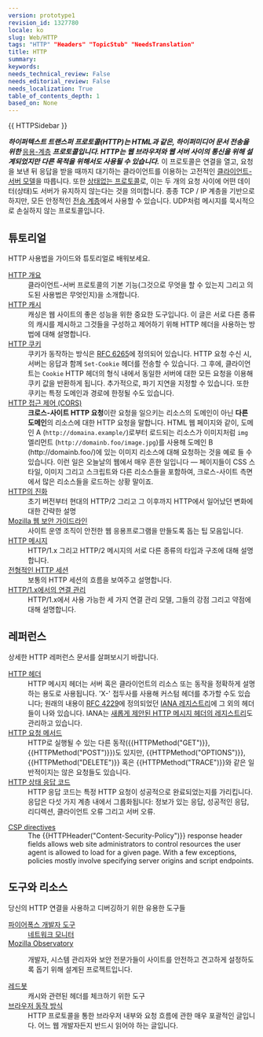 ```yaml
---
version: prototype1
revision_id: 1327780
locale: ko
slug: Web/HTTP
tags: "HTTP" "Headers" "TopicStub" "NeedsTranslation"
title: HTTP
summary: 
keywords: 
needs_technical_review: False
needs_editorial_review: False
needs_localization: True
table_of_contents_depth: 1
based_on: None
---
```

<div>{{ HTTPSidebar }}</div>

<p class="summary"><strong><dfn>하이퍼텍스트 트랜스퍼 프로토콜(HTTP)는 HTML과 같은, 하이퍼미디어 문서 전송을 위한 </dfn></strong><a class="external" href="http://en.wikipedia.org/wiki/Application_Layer">응용-계층</a><strong><dfn> 프로토콜입니다. HTTP는 웹 브라우저와 웹 서버 사이의 통신을 위해 설계되었지만 다른 목적을 위해서도 사용될 수 있습니다.</dfn></strong> 이 프로토콜은 연결을 열고, 요청을 보낸 뒤 응답을 받을 때까지 대기하는 클라이언트를 이용하는 고전적인 <a class="external" href="https://en.wikipedia.org/wiki/Client%E2%80%93server_model">클라이언트-서버 모델</a>을 따릅니다. 또한 <a class="external" href="http://en.wikipedia.org/wiki/Stateless_protocol">상태없는 프로토콜</a>로, 이는 두 개의 요청 사이에 어떤 데이터(상태)도 서버가 유지하지 않는다는 것을 의미합니다. 종종 TCP / IP 계층을 기반으로 하지만, 모든 안정적인 <a class="external" href="http://en.wikipedia.org/wiki/Transport_Layer">전송 계층</a>에서 사용할 수 있습니다. UDP처럼 메시지를 묵시적으로 손실하지 않는 프로토콜입니다.</p>

<div class="column-container">
<div class="column-half">
<h2 id="튜토리얼">튜토리얼</h2>

<p>HTTP 사용법을 가이드와 튜토리얼로 배워보세요.</p>

<dl>
 <dt><a href="/ko/docs/Web/HTTP/Overview">HTTP 개요</a></dt>
 <dd>클라이언트-서버 프로토콜의 기본 기능(그것으로 무엇을 할 수 있는지 그리고 의도된 사용법은 무엇인지)을 소개합니다.</dd>
 <dt><a href="/ko/docs/Mozilla/HTTP_cache">HTTP 캐시</a></dt>
 <dd>캐싱은 웹 사이트의 좋은 성능을 위한 중요한 도구입니다. 이 글은 서로 다른 종류의 캐시를 제시하고 그것들을 구성하고 제어하기 위해 HTTP 헤더을 사용하는 방법에 대해 설명합니다.</dd>
 <dt><a href="/ko/docs/Web/HTTP/Cookies">HTTP 쿠키</a></dt>
 <dd>쿠키가 동작하는 방식은 <a class="external" href="http://tools.ietf.org/html/rfc6265">RFC 6265</a>에 정의되어 있습니다. HTTP 요청 수신 시, 서버는 응답과 함께 <code>Set-Cookie</code> 헤더를 전송할 수 있습니다. 그 후에, 클라이언트는 <code>Cookie</code> HTTP 헤더의 형식 내에서 동일한 서버에 대한 모든 요청을 이용해 쿠키 값을 반환하게 됩니다. 추가적으로, 파기 지연을 지정할 수 있습니다. 또한 쿠키는 특정 도메인과 경로에 한정될 수도 있습니다.</dd>
 <dt><a href="/ko/docs/HTTP/Access_control_CORS">HTTP 접근 제어 (CORS)</a></dt>
 <dd><strong>크로스-사이트 HTTP 요청</strong>이란 요청을 일으키는 리소스의 도메인이 아닌 <strong>다른 도메인</strong>의 리소스에 대한 HTTP 요청을 말합니다. HTML 웹 페이지와 같이, 도메인 A (<code>http://domaina.example/</code>)로부터 로드되는 리소스가 이미지처럼 <code>img</code> 엘리먼트 (<code>http://domainb.foo/image.jpg</code>)를 사용해 도메인 B (http://domainb.foo/)에 있는 이미지 리소스에 대해 요청하는 것을 예로 들 수 있습니다. 이런 일은 오늘날의 웹에서 매우 흔한 일입니다 — 페이지들이 CSS 스타일, 이미지 그리고 스크립트와 다른 리소스들을 포함하여, 크로스-사이트 측면에서 많은 리소스들을 로드하는 상황 말이죠.</dd>
 <dt><a href="/ko/docs/Web/HTTP/Basics_of_HTTP/Evolution_of_HTTP">HTTP의 진화</a></dt>
 <dd>초기 버전부터 현대의 HTTP/2 그리고 그 이후까지 HTTP에서 일어났던 변화에 대한 간략한 설명</dd>
 <dt><a href="https://wiki.mozilla.org/Security/Guidelines/Web_Security">Mozilla 웹 보안 가이드라인</a></dt>
 <dd>사이트 운영 조직이 안전한 웹 응용프로그램을 만들도록 돕는 팁 모음입니다.</dd>
 <dt><a href="/ko/docs/Web/HTTP/Messages">HTTP 메시지</a></dt>
 <dd>HTTP/1.x 그리고 HTTP/2 메시지의 서로 다른 종류의 타입과 구조에 대해 설명합니다.</dd>
 <dt><a href="/ko/docs/Web/HTTP/Session">전형적인 HTTP 세션</a></dt>
 <dd>보통의 HTTP 세션의 흐름을 보여주고 설명합니다.</dd>
 <dt><a href="/ko/docs/Web/HTTP/Connection_management_in_HTTP_1.x">HTTP/1.x에서의 연결 관리</a></dt>
 <dd>HTTP/1.x에서 사용 가능한 세 가지 연결 관리 모델, 그들의 강점 그리고 약점에 대해 설명합니다.</dd>
</dl>
</div>

<div class="column-half">
<h2 id="레퍼런스">레퍼런스</h2>

<p>상세한 HTTP 레퍼런스 문서를 살펴보시기 바랍니다.</p>

<dl>
 <dt><a href="/ko/docs/Web/HTTP/Headers">HTTP 헤더</a></dt>
 <dd>HTTP 메시지 헤더는 서버 혹은 클라이언트의 리소스 또는 동작을 정확하게 설명하는 용도로 사용됩니다. 'X-' 접두사를 사용해 커스텀 헤더를 추가할 수도 있습니다; 원래의 내용이 <a class="external" href="http://tools.ietf.org/html/rfc4229">RFC 4229</a>에 정의되었던 <a class="external" href="http://www.iana.org/assignments/message-headers/perm-headers.html">IANA 레지스트리</a>에 그 외의 헤더들이 나와 있습니다. IANA는 <a class="external" href="http://www.iana.org/assignments/message-headers/prov-headers.html">새롭게 제안된 HTTP 메시지 헤더의 레지스트리</a>도 관리하고 있습니다.</dd>
 <dt><a href="/ko/docs/Web/HTTP/Methods">HTTP 요청 메서드</a></dt>
 <dd>HTTP로 실행될 수 있는 다른 동작({{HTTPMethod("GET")}}, {{HTTPMethod("POST")}})도 있지만, {{HTTPMethod("OPTIONS")}}, {{HTTPMethod("DELETE")}} 혹은 {{HTTPMethod("TRACE")}}와 같은 일반적이지는 않은 요청들도 있습니다.</dd>
 <dt><a href="/ko/docs/Web/HTTP/Response_codes">HTTP 상태 응답 코드</a></dt>
 <dd>HTTP 응답 코드는 특정 HTTP 요청이 성공적으로 완료되었는지를 가리킵니다. 응답은 다섯 가지 계층 내에서 그룹화됩니다: 정보가 있는 응답, 성공적인 응답, 리디렉션, 클라이언트 오류 그리고 서버 오류.</dd>
</dl>

<dl>
 <dt><a href="/ko/docs/Web/HTTP/Headers/Content-Security-Policy">CSP directives</a></dt>
 <dd>The {{HTTPHeader("Content-Security-Policy")}} response header fields allows web site administrators to control resources the user agent is allowed to load for a given page. With a few exceptions, policies mostly involve specifying server origins and script endpoints.</dd>
</dl>

<h2 id="도구와_리소스">도구와 리소스</h2>

<p>당신의 HTTP 연결을 사용하고 디버깅하기 위한 유용한 도구들</p>

<dl>
 <dt><a href="/ko/docs/Tools">파이어폭스 개발자 도구</a></dt>
 <dd><a href="/ko/docs/Tools/Network_Monitor">네트워크 모니터</a></dd>
 <dt><a href="https://observatory.mozilla.org/">Mozilla Observatory</a></dt>
 <dd>
 <p>개발자, 시스템 관리자와 보안 전문가들이 사이트를 안전하고 견고하게 설정하도록 돕기 위해 설계된 프로젝트입니다.</p>
 </dd>
 <dt><a class="external" href="https://redbot.org/">레드봇</a></dt>
 <dd>캐시와 관련된 헤더를 체크하기 위한 도구</dd>
 <dt><a href="http://www.html5rocks.com/en/tutorials/internals/howbrowserswork/">브라우저 동작 방식</a></dt>
 <dd>HTTP 프로토콜을 통한 브라우저 내부와 요청 흐름에 관한 매우 포괄적인 글입니다. 어느 웹 개발자든지 반드시 읽어야 하는 글입니다.</dd>
</dl>
</div>
</div>

